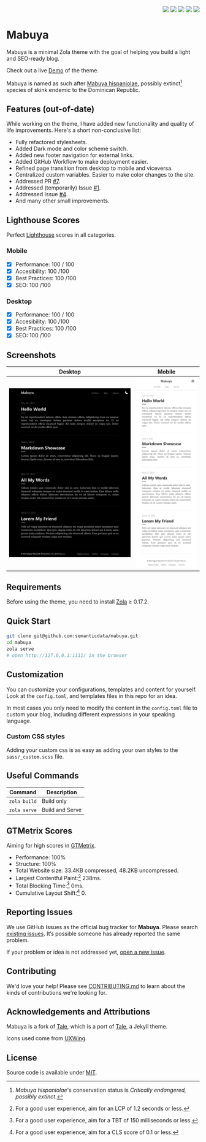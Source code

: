<p align="right">
  <img src="https://img.shields.io/github/languages/code-size/semanticdata/mabuya" />
  <img src="https://img.shields.io/github/repo-size/semanticdata/mabuya" />
  <img src="https://img.shields.io/github/commit-activity/t/semanticdata/mabuya" />
  <img src="https://img.shields.io/github/last-commit/semanticdata/mabuya" />
  <img src="https://img.shields.io/website/https/semanticdata.github.io/mabuya.svg" />
</p>

# Mabuya

Mabuya is a minimal Zola theme with the goal of helping you build a light and SEO-ready blog.

Check out a live [Demo](https://semanticdata.github.io/mabuya/) of the theme.

Mabuya is named as such after [Mabuya hispaniolae](https://en.wikipedia.org/wiki/Mabuya_hispaniolae?useskin=vector), possibly extinct[^1] species of skink endemic to the Dominican Republic.

## Features (out-of-date)

While working on the theme, I have added new functionality and quality of life improvements. Here's a short non-conclusive list:

- Fully refactored stylesheets.
- Added Dark mode and color scheme switch.
- Added new footer navigation for external links.
- Added GitHub Workflow to make deployment easier.
- Refined page transition from desktop to mobile and viceversa.
- Centralized custom variables. Easier to make color changes to the site.
- Addressed PR [#7](https://github.com/aaranxu/tale-zola/pull/7).
- Addressed (temporarily) Issue [#1](https://github.com/aaranxu/tale-zola/issues/1).
- Addressed Issue [#4](https://github.com/aaranxu/tale-zola/issues/4).
- And many other small improvements.

## Lighthouse Scores

Perfect [Lighthouse](https://pagespeed.web.dev/) scores in all categories.

### Mobile

- [x] Performance: 100 / 100
- [x] Accesibility: 100 /100
- [x] Best Practices: 100 /100
- [x] SEO: 100 /100

### Desktop

- [x] Performance: 100 / 100
- [x] Accesibility: 100 /100
- [x] Best Practices: 100 /100
- [x] SEO: 100 /100

## Screenshots

| Desktop | Mobile |
| :-----: | :----: |
| ![website screenshot](screenshots/screenshot-index-dark.png) | ![website screenshot](screenshots/screenshot-mobile.png) |

## Requirements

Before using the theme, you need to install [Zola](https://www.getzola.org/documentation/getting-started/installation/) ≥ 0.17.2.

## Quick Start

```bash
git clone git@github.com:semanticdata/mabuya.git
cd mabuya
zola serve
# open http://127.0.0.1:1111/ in the browser
```

## Customization

You can customize your configurations, templates and content for yourself. Look at the `config.toml`, and templates files in this repo for an idea.

In most cases you only need to modify the content in the `config.toml` file to
custom your blog, including different expressions in your speaking language.

### Custom CSS styles

Adding your custom css is as easy as adding your own styles to the `sass/_custom.scss` file.

## Useful Commands

| Command                    | Description                |
| -------------------------- | -------------------------- |
| `zola build`               | Build only                 |
| `zola serve`               | Build and Serve            |

## GTMetrix Scores

Aiming for high scores in [GTMetrix](https://gtmetrix.com/).

- Performance: 100%
- Structure: 100%
- Total Website size: 33.4KB compressed, 48.2KB uncompressed.
- Largest Contentful Paint:[^2] 238ms.
- Total Blocking Time:[^3] 0ms.
- Cumulative Layout Shift:[^4] 0.

## Reporting Issues

We use GitHub Issues as the official bug tracker for **Mabuya**. Please
search [existing issues](https://github.com/semanticdata/mabuya/issues). It’s
possible someone has already reported the same problem.

If your problem or idea is not addressed yet, [open a new issue](https://github.com/semanticdata/mabuya/issues/new).

## Contributing

We'd love your help! Please see [CONTRIBUTING.md](./CONTRIBUTING.md) to learn
about the kinds of contributions we're looking for.

## Acknowledgements and Attributions

Mabuya is a fork of [Tale](https://github.com/aaranxu/tale-zola), which is a port of [Tale](https://github.com/chesterhow/tale), a Jekyll theme.

Icons used come from [UXWing](https://uxwing.com/license/).

## License

Source code is available under [MIT](LICENSE).

[^1]: *Mabuya hispaniolae*'s conservation status is *Critically endangered, possibly extinct*.  
[^2]: For a good user experience, aim for an LCP of 1.2 seconds or less.  
[^3]: For a good user experience, aim for a TBT of 150 milliseconds or less.  
[^4]: For a good user experience, aim for a CLS score of 0.1 or less.  
